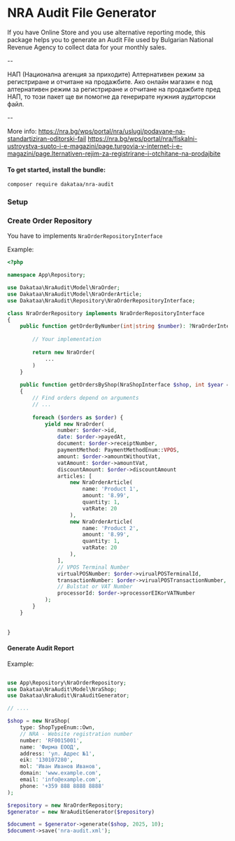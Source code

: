 # NRA Audit File Generator
If you have Online Store and you use alternative reporting mode,
this package helps you to generate an Audit File used by
Bulgarian National Revenue Agency to collect data for your monthly sales.

-- 

НАП (Национална агенция за приходите)
Алтернативен режим за регистриране и отчитане на продажбите.
Ако онлайн магазин е под алтернативен режим за регистриране и отчитане на продажбите пред НАП, 
то този пакет ще ви помогне да генерирате нужния аудиторски файл.

--

More info:
https://nra.bg/wps/portal/nra/uslugi/podavane-na-standartiziran-oditorski-fail
https://nra.bg/wps/portal/nra/fiskalni-ustroystva-supto-i-e-magazini/page.turgovia-v-internet-i-e-magazini/page.lternativen-rejim-za-registrirane-i-otchitane-na-prodajbite


#### To get started, install the bundle:

```shell
composer require dakataa/nra-audit
```
### Setup

### Create Order Repository
You have to implements `NraOrderRepositoryInterface`

Example:
```php
<?php

namespace App\Repository;

use Dakataa\NraAudit\Model\NraOrder;
use Dakataa\NraAudit\Model\NraOrderArticle;
use Dakataa\NraAudit\Repository\NraOrderRepositoryInterface;

class NraOrderRepository implements NraOrderRepositoryInterface
{
	public function getOrderByNumber(int|string $number): ?NraOrderInterface {
       
        // Your implementation
        
        return new NraOrder(
            ...
        )
	}
	
	public function getOrdersByShop(NraShopInterface $shop, int $year = null, int $month = null): Generator
	{
		// Find orders depend on arguments
		// ...
		
		foreach ($orders as $order) {
			yield new NraOrder(
				number: $order->id,
				date: $order->payedAt,
				document: $order->receiptNumber,
				paymentMethod: PaymentMethodEnum::VPOS,
				amount: $order->amountWithoutVat,
				vatAmount: $order->amountVat,
				discountAmount: $order->discountAmount
				articles: [
					new NraOrderArticle(
						name: 'Product 1',
						amount: '8.99',
						quantity: 1,
						vatRate: 20
					),
					new NraOrderArticle(
						name: 'Product 2',
						amount: '8.99',
						quantity: 1,
						vatRate: 20
					),
				],
				// VPOS Terminal Number
				virtualPOSNumber: $order->virualPOSTerminalId,
				transactionNumber: $order->virualPOSTransactionNumber,
				// Bulstat or VAT Number
				processorId: $order->processorEIKorVATNumber
			);
		}
	}
	
	
}
```

#### Generate Audit Report

Example:

```php

use App\Repository\NraOrderRepository;
use Dakataa\NraAudit\Model\NraShop;
use Dakataa\NraAudit\NraAuditGenerator;

// ....

$shop = new NraShop(
	type: ShopTypeEnum::Own,
	// NRA - Website registration number
	number: 'RF0015001',
	name: 'Фирма ЕООД',
	address: 'ул. Адрес №1',
	eik: '130107280',
	mol: 'Иван Иванов Иванов',
	domain: 'www.example.com',
	email: 'info@example.com',
	phone: '+359 888 8888 8888'
); 

$repository = new NraOrderRepository;
$generator = new NraAuditGenerator($repository)

$document = $generator->generate($shop, 2025, 10);
$document->save('nra-audit.xml');

```

